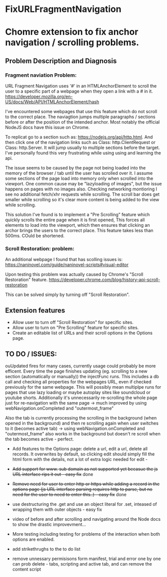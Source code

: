 
# FixURLFragmentNavigation
# Chomre extension to fix anchor navigation / scrolling problems.

## Problem Description and Diagnosis

### Fragment naviation Problem:

URL Fragment Navigation uses '#' in an HTMLAnchorElement to scroll the user to a specific part of a webpage when they open a link with a # in it.
https://developer.mozilla.org/en-US/docs/Web/API/HTMLAnchorElement/hash

I've encountered some webpages that use this feature which do not scroll to the correct place.
The naviagtion jumps multiple paragraphs / sections before or after the position of the intended anchor.
Most notably the official NodeJS docs have this issue on Chrome.

To replicat go to a section such as: https://nodejs.org/api/http.html. 
And then click one of the navigation links such as Class: http.ClientRequest or Class: http.Server.
It will jump usually to multiple sections before the target.
I've personally found this very frustrating while using using and learning the api.

The issue seems to be caused by the page not being loaded into the memory of the browser / tab until the user has scrolled over it.
I assume some sections of the page load into memory only when scrolled into the viewport.
One common cause may be "lazyloading of images", but the issue happens on pages with no images also.
Checking networking montioring I see no additional fetch/xhr requests while scrolling.
The scroll bar does get smaller while scrolling so it's clear more content is being added to the view while scrolling.

This solution I've found is to implement a "Pre Scrolling" feature which quickly scrolls the entire page when it is first opened, 
This forces all elements to load into the viewport, which then ensures that clicking an archor brings the users to the correct place.
This feature takes less than 500ms. COuld be shortened.


### Scroll Restoration: problem:

An additional webpage I found that has scolling issues is: 
https://naninovel.com/guide/naninovel-scripts#visual-editor

Upon testing this problem was actually caused by Chrome's "Scroll Restoration" feature.
https://developer.chrome.com/blog/history-api-scroll-restoration

This can be solved simply by turning off "Scroll Restoration".

## Extension features
- Allow user to turn off "Scroll Restoration" for specific sites.
- Allow user to turn on "Pre Scrolling" feature for specific sites.
- Create an editable list of URLs and their scroll options in the Options page.



## TO DO / ISSUES:

ouUpdated fires for many cases, currently usage could probably be more efficent. Every time the page finishes updating (eg. scrolling to a new section (automatically or manually)) the injectFunc runs. This includes a db call and checking all properties for the webpages URL, even if checked previously for the same webpage. This will possibly mean multiplpe runs for pages that use lazy loading or maybe autoplay sites like soundcloud or youtube shorts. Additionally it's unnecessarily re-scrolling the whole page just for re-navigation with the same page
-> much improved by using webNavigation.onCompleted and "outermost_frame"

Also the tab is currently processing the scrolling in the background (when opened in the background) and then re scrolling again when user switches to it (becomes active tab)
-> using webNavigation.onCompleted  and "outermost_frame" also works in the background but doesn't re scroll when the tab becomes active - perfect.


- Add features to the Options page: delete a url, edit a url, delete all records. It overwrites by default, so clicking edit should simply fill the html form with the details, not a lot of extra logic needed for edit -
- ~~Add support for www. sub domain as not supported yet becasue the js URL interface rips it out - easy fix~~
  done
- ~~Remove need for user to enter http or https while adding a record in the options page (js URL interface parsing requires http to parse, but no need for the user to need to enter this..) - easy fix~~
  done
- use destructuring the .get and use an object literal for .set, inteased of wrapping them with outer objects - easy fix
- video of before and after scrolling and navigating around the Node docs to show the drastic improvevment...
- More testing including testing for problems of the interaction when both options are enabled.

- add strikethrughs to the to do list
- remove unnessary permisisons form manifest, trial and error one by one
  can prob delete - tabs, scripting and active tab, and can remove the content script
